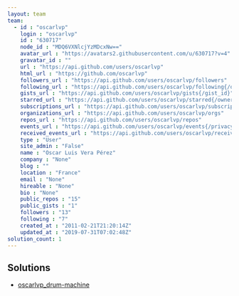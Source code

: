 ```yaml
---
layout: team
team: 
  - id : "oscarlvp" 
    login : "oscarlvp" 
    id : "630717" 
    node_id : "MDQ6VXNlcjYzMDcxNw==" 
    avatar_url : "https://avatars2.githubusercontent.com/u/630717?v=4" 
    gravatar_id : "" 
    url : "https://api.github.com/users/oscarlvp" 
    html_url : "https://github.com/oscarlvp" 
    followers_url : "https://api.github.com/users/oscarlvp/followers" 
    following_url : "https://api.github.com/users/oscarlvp/following{/other_user}" 
    gists_url : "https://api.github.com/users/oscarlvp/gists{/gist_id}" 
    starred_url : "https://api.github.com/users/oscarlvp/starred{/owner}{/repo}" 
    subscriptions_url : "https://api.github.com/users/oscarlvp/subscriptions" 
    organizations_url : "https://api.github.com/users/oscarlvp/orgs" 
    repos_url : "https://api.github.com/users/oscarlvp/repos" 
    events_url : "https://api.github.com/users/oscarlvp/events{/privacy}" 
    received_events_url : "https://api.github.com/users/oscarlvp/received_events" 
    type : "User" 
    site_admin : "False" 
    name : "Oscar Luis Vera Pérez" 
    company : "None" 
    blog : "" 
    location : "France" 
    email : "None" 
    hireable : "None" 
    bio : "None" 
    public_repos : "15" 
    public_gists : "1" 
    followers : "13" 
    following : "7" 
    created_at : "2011-02-21T21:20:14Z" 
    updated_at : "2019-07-31T07:02:48Z" 
solution_count: 1
---
```

## Solutions
- [oscarlvp_drum-machine](/solutions/oscarlvp_drum-machine)
